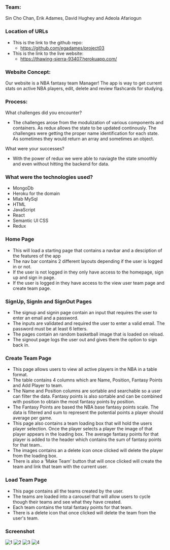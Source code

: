 ### Team: 
Sin Cho Chan, Erik Adames, David Hughey and Adeola Afariogun

### Location of URLs
  * This is the link to the github repo:
    * https://github.com/egadames/project03
  * This is the link to the live website:
    * https://thawing-sierra-93407.herokuapp.com/

### Website Concept: 
Our website is a NBA fantasy team Manager!
The app is way to get current stats on active NBA players, edit, delete and review flashcards for studying.

### Process:  

What challenges did you encounter?
* The challenges arose from the modulization of various components and containers. As redux allows the state to be updated continously. The challenges were getting the proper name identification for each state. As sometimes they would return an array and sometimes an object. 

What were your successes?
  * With the power of redux we were able to naviagte the state smoothly and even without hitting the backend for data.

### What were the technologies used? 
  * MongoDb
  * Heroku for the domain
  * Mlab MySql
  * HTML
  * JavaScript
  * React
  * Semantic UI CSS
  * Redux

### Home Page
  * This will load a starting page that contains a navbar and a desciption of the features of the app 
  * The nav bar contains 2 different layouts depending if the user is logged in or not.
  * If the user is not logged in they only have access to the homepage, sign up and sign in page.
  * If the user is logged in they have access to the view user team page and create team page.

### SignUp, SignIn and SignOut Pages
  * The signup and signin page contain an input that requires the user to enter an email and a password.
  * The inputs are validated and required the user to enter a valid email. The password must be at least 6 letters.
  * The pages contain an random basketball image that is loaded on reload.
  * The signout page logs the user out and gives them the option to sign back in. 

### Create Team Page
  * This page allows users to view all active players in the NBA in a table format. 
  * The table contains 4 columns which are Name, Position, Fantasy Points and Add Player to team.
  * The Name and Position columns are sortable and searchable so a user can filter the data. Fantasy points is also sortable and can be combined with position to obtain the most fantasy points by position.
  * The Fantasy Points are based the NBA base fantasy points scale. The data is filtered and sum to represent the potential points a player should average per game. 
  * This page also contains a team loading box that will hold the users player selection. Once the player selects a player the image of that player appears in the loading box. The average fantasy points for that player is added to the header which contains the sum of fantasy points for that team..
  * The images contains an a delete icon once clicked will delete the player from the loading box.
  * There is also a 'Make Team' button that will once clicked will create the team and link that team with the current user.

  ### Load Team Page
  * This page contains all the teams created by the user. 
  * The teams are loaded into a carousel that will allow users to cycle though their teams and see what they have created.
  * Each team contains the total fantasy points for that team.
  * There is a delete icon that once clicked will delete the team from the user's team.

### Screenshot
![1](https://github.com/egadames/project03/blob/master/asset/img/screentshot1.JPG)
![2](https://github.com/egadames/project03/blob/master/asset/img/screentshot2.JPG)
![3](https://github.com/egadames/project03/blob/master/asset/img/screentshot3.JPG)
![4](https://github.com/egadames/project03/blob/master/asset/img/screentshot4.JPG)

